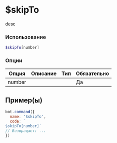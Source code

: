 # $skipTo
desc
### Использование
```php
$skipTo[number]
```

### Опции

| Опция | Описание | Тип | Обязательно |
|--------|-------------|------|----------|
| number |  |  | Да |  
## Пример(ы)

```javascript
bot.command({
  name: '$skipTo',
  code: `
$skipTo[number]`
// Возвращает: ...
})
```